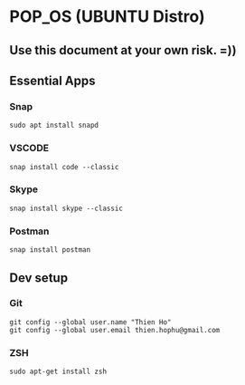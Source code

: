 # POP_OS (UBUNTU Distro)

## Use this document at your own risk. =))

## Essential Apps

### Snap
```
sudo apt install snapd
```

### VSCODE
```
snap install code --classic
```

### Skype
```
snap install skype --classic
```

### Postman
```
snap install postman
```

## Dev setup

### Git
```
git config --global user.name "Thien Ho"
git config --global user.email thien.hophu@gmail.com
```

### ZSH
```
sudo apt-get install zsh
```


